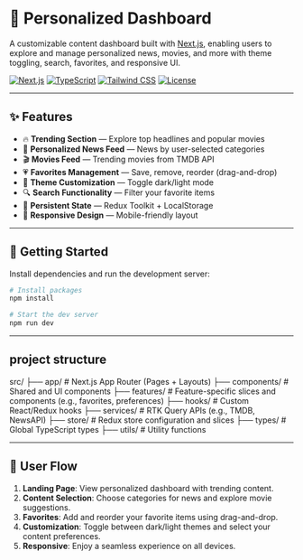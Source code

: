 # 🧠 Personalized Dashboard

A customizable content dashboard built with [Next.js](https://nextjs.org), enabling users to explore and manage personalized news, movies, and more with theme toggling, search, favorites, and responsive UI.

[![Next.js](https://img.shields.io/badge/Next.js-13+-black?logo=next.js)](https://nextjs.org)
[![TypeScript](https://img.shields.io/badge/TypeScript-blue?logo=typescript)](https://www.typescriptlang.org/)
[![Tailwind CSS](https://img.shields.io/badge/TailwindCSS-1.9+-38b2ac?logo=tailwind-css)](https://tailwindcss.com/)
[![License](https://img.shields.io/badge/license-MIT-green)](LICENSE)

---

## ✨ Features

- 🔥 **Trending Section** — Explore top headlines and popular movies
- 📰 **Personalized News Feed** — News by user-selected categories
- 🎬 **Movies Feed** — Trending movies from TMDB API
- 💗 **Favorites Management** — Save, remove, reorder (drag-and-drop)
- 🎨 **Theme Customization** — Toggle dark/light mode
- 🔍 **Search Functionality** — Filter your favorite items
- 🧠 **Persistent State** — Redux Toolkit + LocalStorage
- 📱 **Responsive Design** — Mobile-friendly layout

---

## 🚀 Getting Started

Install dependencies and run the development server:

```bash
# Install packages
npm install

# Start the dev server
npm run dev

```
---

## project structure
src/
├── app/              # Next.js App Router (Pages + Layouts)
├── components/       # Shared and UI components
├── features/         # Feature-specific slices and components (e.g., favorites, preferences)
├── hooks/            # Custom React/Redux hooks
├── services/         # RTK Query APIs (e.g., TMDB, NewsAPI)
├── store/            # Redux store configuration and slices
├── types/            # Global TypeScript types
├── utils/            # Utility functions

---

## 🔄 User Flow

1. **Landing Page**: View personalized dashboard with trending content.
2. **Content Selection**: Choose categories for news and explore movie suggestions.
3. **Favorites**: Add and reorder your favorite items using drag-and-drop.
4. **Customization**: Toggle between dark/light themes and select your content preferences.
5. **Responsive**: Enjoy a seamless experience on all devices.





